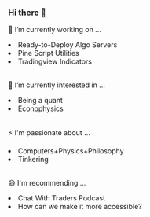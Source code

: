 ### Hi there 👋

<!--
**RobertAgee/RobertAgee** is a ✨ _special_ ✨ repository because its `README.md` (this file) appears on your GitHub profile.

Here are some ideas to get you started:

- 🔭 I’m currently working on ...
- 🌱 I’m currently learning ...
- 👯 I’m looking to collaborate on ...
- 🤔 I’m looking for help with ...
- 💬 Ask me about ...
- 📫 How to reach me: ...
- 😄 Pronouns: ...
- ⚡ Fun fact: ...
-->

🔭 I’m currently working on ...
<li>Ready-to-Deploy Algo Servers</li>
<li>Pine Script Utilities</li>
<li>Tradingview Indicators</li>

<br>

🌱 I’m currently interested in ...
<li>Being a quant</li>
<li>Econophysics</li>

<br>

⚡ I'm passionate about ...
<li>Computers+Physics+Philosophy</li>
<li>Tinkering</li>

<br>

😄 I'm recommending ...
<li>Chat With Traders Podcast</li>
<li>How can we make it more accessible?</li>
